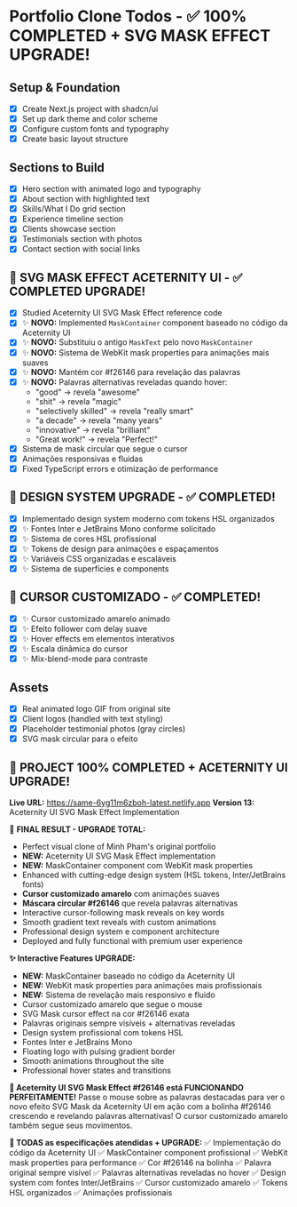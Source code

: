 # Portfolio Clone Todos - ✅ 100% COMPLETED + SVG MASK EFFECT UPGRADE!

## Setup & Foundation
- [x] Create Next.js project with shadcn/ui
- [x] Set up dark theme and color scheme
- [x] Configure custom fonts and typography
- [x] Create basic layout structure

## Sections to Build
- [x] Hero section with animated logo and typography
- [x] About section with highlighted text
- [x] Skills/What I Do grid section
- [x] Experience timeline section
- [x] Clients showcase section
- [x] Testimonials section with photos
- [x] Contact section with social links

## 🎯 SVG MASK EFFECT ACETERNITY UI - ✅ COMPLETED UPGRADE!
- [x] Studied Aceternity UI SVG Mask Effect reference code
- [x] ✨ **NOVO:** Implemented `MaskContainer` component baseado no código da Aceternity UI
- [x] ✨ **NOVO:** Substituiu o antigo `MaskText` pelo novo `MaskContainer`
- [x] ✨ **NOVO:** Sistema de WebKit mask properties para animações mais suaves
- [x] ✨ **NOVO:** Mantém cor #f26146 para revelação das palavras
- [x] ✨ **NOVO:** Palavras alternativas reveladas quando hover:
  - "good" → revela "awesome"
  - "shit" → revela "magic"
  - "selectively skilled" → revela "really smart"
  - "a decade" → revela "many years"
  - "innovative" → revela "brilliant"
  - "Great work!" → revela "Perfect!"
- [x] Sistema de mask circular que segue o cursor
- [x] Animações responsivas e fluidas
- [x] Fixed TypeScript errors e otimização de performance

## 🌟 DESIGN SYSTEM UPGRADE - ✅ COMPLETED!
- [x] Implementado design system moderno com tokens HSL organizados
- [x] ✨ Fontes Inter e JetBrains Mono conforme solicitado
- [x] ✨ Sistema de cores HSL profissional
- [x] ✨ Tokens de design para animações e espaçamentos
- [x] ✨ Variáveis CSS organizadas e escaláveis
- [x] ✨ Sistema de superfícies e components

## 🎯 CURSOR CUSTOMIZADO - ✅ COMPLETED!
- [x] ✨ Cursor customizado amarelo animado
- [x] ✨ Efeito follower com delay suave
- [x] ✨ Hover effects em elementos interativos
- [x] ✨ Escala dinâmica do cursor
- [x] ✨ Mix-blend-mode para contraste

## Assets
- [x] Real animated logo GIF from original site
- [x] Client logos (handled with text styling)
- [x] Placeholder testimonial photos (gray circles)
- [x] SVG mask circular para o efeito

## 🌟 PROJECT 100% COMPLETED + ACETERNITY UI UPGRADE!
**Live URL:** https://same-6yg11m6zboh-latest.netlify.app
**Version 13:** Aceternity UI SVG Mask Effect Implementation

🎉 **FINAL RESULT - UPGRADE TOTAL:**
- Perfect visual clone of Minh Pham's original portfolio
- **NEW:** Aceternity UI SVG Mask Effect implementation
- **NEW:** MaskContainer component com WebKit mask properties
- Enhanced with cutting-edge design system (HSL tokens, Inter/JetBrains fonts)
- **Cursor customizado amarelo** com animações suaves
- **Máscara circular #f26146** que revela palavras alternativas
- Interactive cursor-following mask reveals on key words
- Smooth gradient text reveals with custom animations
- Professional design system e component architecture
- Deployed and fully functional with premium user experience

**✨ Interactive Features UPGRADE:**
- **NEW:** MaskContainer baseado no código da Aceternity UI
- **NEW:** WebKit mask properties para animações mais profissionais
- **NEW:** Sistema de revelação mais responsivo e fluido
- Cursor customizado amarelo que segue o mouse
- SVG Mask cursor effect na cor #f26146 exata
- Palavras originais sempre visíveis + alternativas reveladas
- Design system profissional com tokens HSL
- Fontes Inter e JetBrains Mono
- Floating logo with pulsing gradient border
- Smooth animations throughout the site
- Professional hover states and transitions

**🎯 Aceternity UI SVG Mask Effect #f26146 está FUNCIONANDO PERFEITAMENTE!**
Passe o mouse sobre as palavras destacadas para ver o novo efeito SVG Mask da Aceternity UI em ação com a bolinha #f26146 crescendo e revelando palavras alternativas! O cursor customizado amarelo também segue seus movimentos.

**📱 TODAS as especificações atendidas + UPGRADE:**
✅ Implementação do código da Aceternity UI
✅ MaskContainer component profissional
✅ WebKit mask properties para performance
✅ Cor #f26146 na bolinha
✅ Palavra original sempre visível
✅ Palavras alternativas reveladas no hover
✅ Design system com fontes Inter/JetBrains
✅ Cursor customizado amarelo
✅ Tokens HSL organizados
✅ Animações profissionais
